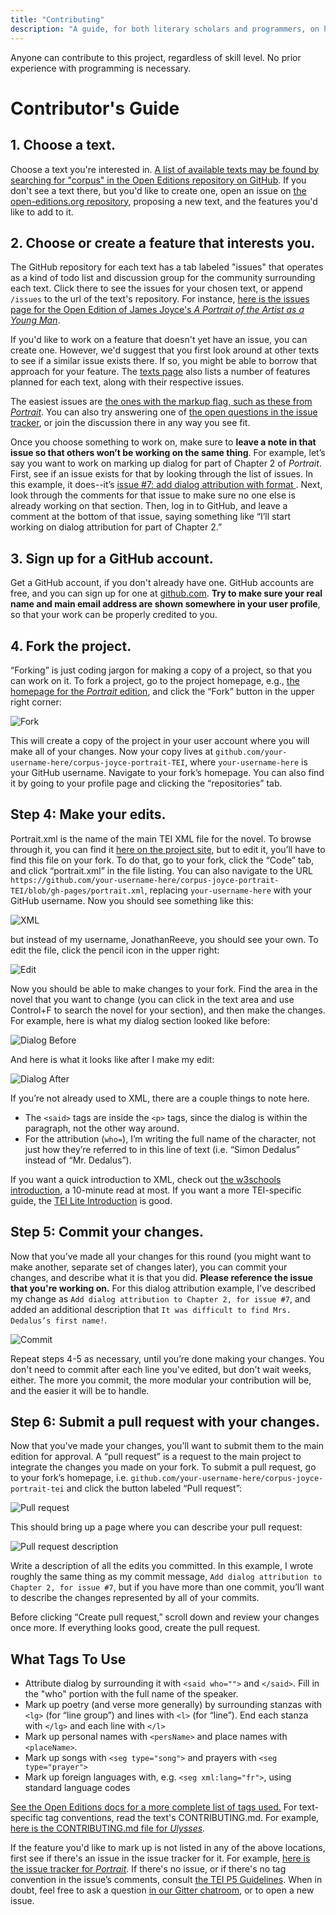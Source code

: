 ```yaml
---
title: "Contributing"
description: "A guide, for both literary scholars and programmers, on how to contribute to this project."
---
```


Anyone can contribute to this project, regardless of skill level. No prior experience with programming is necessary.

# Contributor's Guide

## 1. Choose a text. 

Choose a text you're interested in. [A list of available texts may be found by searching for "corpus" in the Open Editions repository on GitHub](https://github.com/open-editions?utf8=%E2%9C%93&q=corpus&type=&language=). If you don't see a text there, but you'd like to create one, open an issue on [the open-editions.org repository](https://github.com/open-editions/open-editions.org), proposing a new text, and the features you'd like to add to it. 

## 2. Choose or create a feature that interests you.

The GitHub repository for each text has a tab labeled "issues" that operates as a kind of todo list and discussion group for the community surrounding each text. Click there to see the issues for your chosen text, or append `/issues` to the url of the text's repository. For instance, [here is the issues page for the Open Edition of James Joyce's _A Portrait of the Artist as a Young Man_](https://github.com/open-editions/corpus-joyce-portrait-TEI/issues).

If you'd like to work on a feature that doesn't yet have an issue, you can create one. However, we'd suggest that you first look around at other texts to see if a similar issue exists there. If so, you might be able to borrow that approach for your feature. The [texts page](texts.html) also lists a number of features planned for each text, along with their respective issues. 

The easiest issues are [the ones with the markup flag, such as these from _Portrait_](https://github.com/JonathanReeve/corpus-joyce-portrait-TEI/issues?q=is:open+is:issue+label:markup). You can also try answering one of [the open questions in the issue tracker](https://github.com/JonathanReeve/corpus-joyce-portrait-TEI/issues?q=is:open%20is:issue%20label:question), or join the discussion there in any way you see fit.

Once you choose something to work on, make sure to **leave a note in that issue so that others won’t be working on the same thing**. For example, let’s say you want to work on marking up dialog for part of Chapter 2 of _Portrait_. First, see if an issue exists for that by looking through the list of issues. In this example, it does--it’s [issue #7: add dialog attribution with format <said who="">](https://github.com/JonathanReeve/corpus-joyce-portrait-TEI/issues/7). Next, look through the comments for that issue to make sure no one else is already working on that section. Then, log in to GitHub, and leave a comment at the bottom of that issue, saying something like “I’ll start working on dialog attribution for part of Chapter 2.”

## 3. Sign up for a GitHub account.

Get a GitHub account, if you don't already have one. GitHub accounts are free, and you can sign up for one at [github.com](https://github.com/). **Try to make sure your real name and main email address are shown somewhere in your user profile**, so that your work can be properly credited to you. 

## 4. Fork the project. 

“Forking” is just coding jargon for making a copy of a project, so that you can work on it. To fork a project, go to the project homepage, e.g., [the homepage for the _Portrait_ edition](https://github.com/open-editions/corpus-joyce-portrait-TEI), and click the “Fork” button in the upper right corner: 

![Fork](/static/images/fork.png)

This will create a copy of the project in your user account where you will make all of your changes. Now your copy lives at `github.com/your-username-here/corpus-joyce-portrait-TEI`, where `your-username-here` is your GitHub username. Navigate to your fork’s homepage. You can also find it by going to your profile page and clicking the “repositories” tab. 

## Step 4: Make your edits. 

Portrait.xml is the name of the main TEI XML file for the novel. To browse through it, you can find it [here on the project site](https://github.com/open-editions/corpus-joyce-portrait-TEI/blob/gh-pages/portrait.xml), but to edit it, you’ll have to find this file on your fork. To do that, go to your fork, click the “Code” tab, and click “portrait.xml” in the file listing. You can also navigate to the URL `https://github.com/your-username-here/corpus-joyce-portrait-TEI/blob/gh-pages/portrait.xml`, replacing `your-username-here` with your GitHub username. Now you should see something like this: 

![XML](/static/images/xml.png)

but instead of my username, JonathanReeve, you should see your own. To edit the file, click the pencil icon in the upper right: 

![Edit](/static/images/edit.png)

Now you should be able to make changes to your fork. Find the area in the novel that you want to change (you can click in the text area and use Control+F to search the novel for your section), and then make the changes. For example, here is what my dialog section looked like before: 

![Dialog Before](/static/images/dialog-before.png)

And here is what it looks like after I make my edit: 

![Dialog After](/static/images/dialog-after.png)

If you’re not already used to XML, there are a couple things to note here. 

 * The `<said>` tags are inside the `<p>` tags, since the dialog is within the paragraph, not the other way around. 
 * For the attribution (`who=`), I’m writing the full name of the character, not just how they’re referred to in this line of text (i.e. “Simon Dedalus” instead of “Mr. Dedalus”). 
  
If you want a quick introduction to XML, check out [the w3schools introduction](http://www.w3schools.com/xml/xml_whatis.asp), a 10-minute read at most. If you want a more TEI-specific guide, the [TEI Lite Introduction](http://www.tei-c.org/release/doc/tei-p5-exemplars/html/tei_lite.doc.html) is good. 

## Step 5: Commit your changes. 

Now that you’ve made all your changes for this round (you might want to make another, separate set of changes later), you can commit your changes, and describe what it is that you did. **Please reference the issue that you're working on.** For this dialog attribution example, I’ve described my change as `Add dialog attribution to Chapter 2, for issue #7`, and added an additional description that `It was difficult to find Mrs. Dedalus’s first name!`. 

![Commit](/static/images/commit.png)

Repeat steps 4-5 as necessary, until you’re done making your changes. You don't need to commit after each line you've edited, but don't wait weeks, either. The more you commit, the more modular your contribution will be, and the easier it will be to handle.

## Step 6: Submit a pull request with your changes. 

Now that you’ve made your changes, you’ll want to submit them to the main edition for approval. A “pull request” is a request to the main project to integrate the changes you made on your fork. To submit a pull request, go to your fork’s homepage, i.e. `github.com/your-username-here/corpus-joyce-portrait-tei` and click the button labeled “Pull request”: 

![Pull request](/static/images/pr.png)

This should bring up a page where you can describe your pull request: 

![Pull request description](/static/images/pr-message.png)

Write a description of all the edits you committed. In this example, I wrote roughly the same thing as my commit message, `Add dialog attribution to Chapter 2, for issue #7`, but if you have more than one commit, you’ll want to describe the changes represented by all of your commits.

Before clicking “Create pull request,” scroll down and review your changes once more. If everything looks good, create the pull request. 

## What Tags To Use 

* Attribute dialog by surrounding it with `<said who="">` and `</said>`. Fill in the "who" portion with the full name of the speaker. 
* Mark up poetry (and verse more generally) by surrounding stanzas with `<lg>` (for “line group”) and lines with `<l>` (for “line”). End each stanza with `</lg>` and each line with `</l>` 
* Mark up personal names with `<persName>` and place names with `<placeName>`. 
* Mark up songs with `<seg type="song">` and prayers with `<seg type="prayer">`
* Mark up foreign languages with, e.g. `<seg xml:lang="fr">`, using standard language codes

[See the Open Editions docs for a more complete list of tags used.](https://open-editions.org/docs/) For text-specific tag conventions, read the text's CONTRIBUTING.md. For example, [here is the CONTRIBUTING.md file for *Ulysses*](https://github.com/open-editions/corpus-joyce-ulysses-tei/blob/master/CONTRIBUTING.md). 

If the feature you'd like to mark up is not listed in any of the above locations, first see if there's an issue in the issue tracker for it. For example, [here is the issue tracker for *Portrait*](https://github.com/open-editions/corpus-joyce-portrait-TEI/issues). If there's no issue, or if there's no tag convention in the issue’s comments, consult [the TEI P5 Guidelines](http://www.tei-c.org/release/doc/tei-p5-doc/en/html/). When in doubt, feel free to ask a question [in our Gitter chatroom](https://gitter.im/open-editions/Lobby#), or to open a new issue. 
